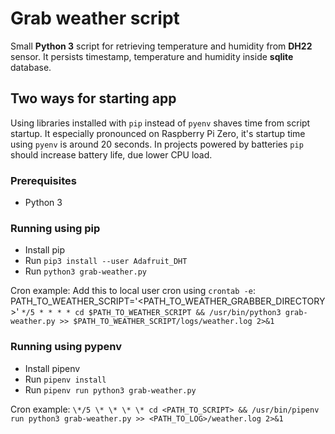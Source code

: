 # Grab weather script

Small **Python 3** script for retrieving temperature and humidity from **DH22** sensor.
It persists timestamp, temperature and humidity inside **sqlite** database.

## Two ways for starting app

Using libraries installed with `pip` instead of `pyenv` shaves time from script startup.
It especially pronounced on Raspberry Pi Zero, it's startup time using `pyenv` is around 20 seconds.
In projects powered by batteries `pip` should increase battery life, due lower CPU load.

### Prerequisites

- Python 3

### Running using pip

- Install pip
- Run `pip3 install --user Adafruit_DHT`
- Run `python3 grab-weather.py`

Cron example:
Add this to local user cron using `crontab -e`:
PATH_TO_WEATHER_SCRIPT='<PATH_TO_WEATHER_GRABBER_DIRECTORY>'
`*/5 * * * * cd $PATH_TO_WEATHER_SCRIPT && /usr/bin/python3 grab-weather.py >> $PATH_TO_WEATHER_SCRIPT/logs/weather.log 2>&1`

### Running using pypenv

- Install pipenv
- Run `pipenv install`
- Run `pipenv run python3 grab-weather.py`

Cron example:
`\*/5 \* \* \* \* cd <PATH_TO_SCRIPT> && /usr/bin/pipenv run python3 grab-weather.py >> <PATH_TO_LOG>/weather.log 2>&1`

